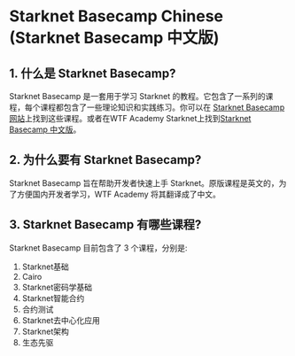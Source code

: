 # Starknet Basecamp Chinese (Starknet Basecamp 中文版)
## 1. 什么是 Starknet Basecamp?
Starknet Basecamp 是一套用于学习 Starknet 的教程。它包含了一系列的课程，每个课程都包含了一些理论知识和实践练习。你可以在 [Starknet Basecamp 网站](https://www.starknet-ecosystem.com/en/academy)上找到这些课程。或者在WTF Academy Starknet上找到[Starknet Basecamp 中文版](https://github.com/WTFAcademy/WTF-Starknet)。
## 2. 为什么要有 Starknet Basecamp?
Starknet Basecamp 旨在帮助开发者快速上手 Starknet。原版课程是英文的，为了方便国内开发者学习，WTF Academy 将其翻译成了中文。
## 3. Starknet Basecamp 有哪些课程?
Starknet Basecamp 目前包含了 3 个课程，分别是:
1. Starknet基础
2. Cairo
3. Starknet密码学基础
4. Starknet智能合约
5. 合约测试
6. Starknet去中心化应用
7. Starknet架构
8. 生态先驱


 
